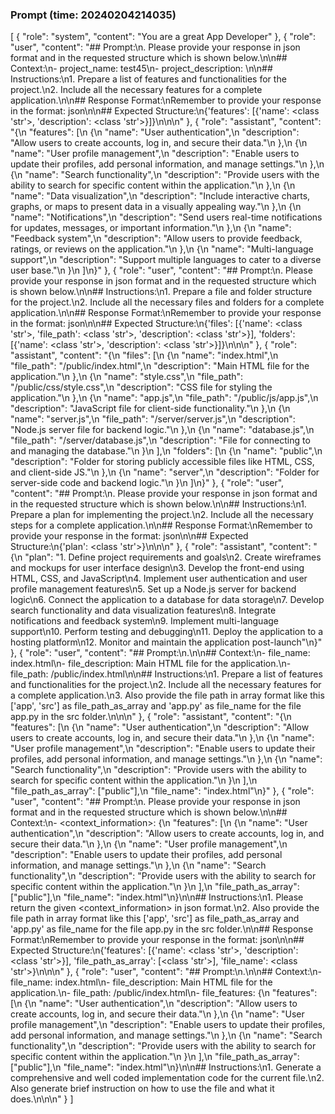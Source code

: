 ### Prompt (time: 20240204214035)

[
    {
        "role": "system",
        "content": "You are a great App Developer"
    },
    {
        "role": "user",
        "content": "## Prompt:\n. Please provide your response in json format and in the requested structure which is shown below.\n\n## Context:\n- project_name: test45\n- project_description: \n\n## Instructions:\n1. Prepare a list of features and functionalities for the project.\n2. Include all the necessary features for a complete application.\n\n## Response Format:\nRemember to provide your response in the format: json\n\n## Expected Structure:\n{'features': [{'name': <class 'str'>, 'description': <class 'str'>}]}\n\n\n"
    },
    {
        "role": "assistant",
        "content": "{\n  \"features\": [\n    {\n      \"name\": \"User authentication\",\n      \"description\": \"Allow users to create accounts, log in, and secure their data.\"\n    },\n    {\n      \"name\": \"User profile management\",\n      \"description\": \"Enable users to update their profiles, add personal information, and manage settings.\"\n    },\n    {\n      \"name\": \"Search functionality\",\n      \"description\": \"Provide users with the ability to search for specific content within the application.\"\n    },\n    {\n      \"name\": \"Data visualization\",\n      \"description\": \"Include interactive charts, graphs, or maps to present data in a visually appealing way.\"\n    },\n    {\n      \"name\": \"Notifications\",\n      \"description\": \"Send users real-time notifications for updates, messages, or important information.\"\n    },\n    {\n      \"name\": \"Feedback system\",\n      \"description\": \"Allow users to provide feedback, ratings, or reviews on the application.\"\n    },\n    {\n      \"name\": \"Multi-language support\",\n      \"description\": \"Support multiple languages to cater to a diverse user base.\"\n    }\n  ]\n}"
    },
    {
        "role": "user",
        "content": "## Prompt:\n. Please provide your response in json format and in the requested structure which is shown below.\n\n## Instructions:\n1. Prepare a file and folder structure for the project.\n2. Include all the necessary files and folders for a complete application.\n\n## Response Format:\nRemember to provide your response in the format: json\n\n## Expected Structure:\n{'files': [{'name': <class 'str'>, 'file_path': <class 'str'>, 'description': <class 'str'>}], 'folders': [{'name': <class 'str'>, 'description': <class 'str'>}]}\n\n\n"
    },
    {
        "role": "assistant",
        "content": "{\n  \"files\": [\n    {\n      \"name\": \"index.html\",\n      \"file_path\": \"/public/index.html\",\n      \"description\": \"Main HTML file for the application.\"\n    },\n    {\n      \"name\": \"style.css\",\n      \"file_path\": \"/public/css/style.css\",\n      \"description\": \"CSS file for styling the application.\"\n    },\n    {\n      \"name\": \"app.js\",\n      \"file_path\": \"/public/js/app.js\",\n      \"description\": \"JavaScript file for client-side functionality.\"\n    },\n    {\n      \"name\": \"server.js\",\n      \"file_path\": \"/server/server.js\",\n      \"description\": \"Node.js server file for backend logic.\"\n    },\n    {\n      \"name\": \"database.js\",\n      \"file_path\": \"/server/database.js\",\n      \"description\": \"File for connecting to and managing the database.\"\n    }\n  ],\n  \"folders\": [\n    {\n      \"name\": \"public\",\n      \"description\": \"Folder for storing publicly accessible files like HTML, CSS, and client-side JS.\"\n    },\n    {\n      \"name\": \"server\",\n      \"description\": \"Folder for server-side code and backend logic.\"\n    }\n  ]\n}"
    },
    {
        "role": "user",
        "content": "## Prompt:\n. Please provide your response in json format and in the requested structure which is shown below.\n\n## Instructions:\n1. Prepare a plan for implementing the project.\n2. Include all the necessary steps for a complete application.\n\n## Response Format:\nRemember to provide your response in the format: json\n\n## Expected Structure:\n{'plan': <class 'str'>}\n\n\n"
    },
    {
        "role": "assistant",
        "content": "{\n  \"plan\": \"1. Define project requirements and goals\\n2. Create wireframes and mockups for user interface design\\n3. Develop the front-end using HTML, CSS, and JavaScript\\n4. Implement user authentication and user profile management features\\n5. Set up a Node.js server for backend logic\\n6. Connect the application to a database for data storage\\n7. Develop search functionality and data visualization features\\n8. Integrate notifications and feedback system\\n9. Implement multi-language support\\n10. Perform testing and debugging\\n11. Deploy the application to a hosting platform\\n12. Monitor and maintain the application post-launch\"\n}"
    },
    {
        "role": "user",
        "content": "## Prompt:\n.\n\n## Context:\n- file_name: index.html\n- file_description: Main HTML file for the application.\n- file_path: /public/index.html\n\n## Instructions:\n1. Prepare a list of features and functionalities for the project.\n2. Include all the necessary features for a complete application.\n3. Also provide the file path in array format like this ['app', 'src'] as file_path_as_array and 'app.py' as file_name for the file app.py in the src folder.\n\n\n"
    },
    {
        "role": "assistant",
        "content": "{\n  \"features\": [\n    {\n      \"name\": \"User authentication\",\n      \"description\": \"Allow users to create accounts, log in, and secure their data.\"\n    },\n    {\n      \"name\": \"User profile management\",\n      \"description\": \"Enable users to update their profiles, add personal information, and manage settings.\"\n    },\n    {\n      \"name\": \"Search functionality\",\n      \"description\": \"Provide users with the ability to search for specific content within the application.\"\n    }\n  ],\n  \"file_path_as_array\": [\"public\"],\n  \"file_name\": \"index.html\"\n}"
    },
    {
        "role": "user",
        "content": "## Prompt:\n. Please provide your response in json format and in the requested structure which is shown below.\n\n## Context:\n- <context_information>: {\n  \"features\": [\n    {\n      \"name\": \"User authentication\",\n      \"description\": \"Allow users to create accounts, log in, and secure their data.\"\n    },\n    {\n      \"name\": \"User profile management\",\n      \"description\": \"Enable users to update their profiles, add personal information, and manage settings.\"\n    },\n    {\n      \"name\": \"Search functionality\",\n      \"description\": \"Provide users with the ability to search for specific content within the application.\"\n    }\n  ],\n  \"file_path_as_array\": [\"public\"],\n  \"file_name\": \"index.html\"\n}\n\n## Instructions:\n1. Please return the given <context_information> in json format.\n2. Also provide the file path in array format like this ['app', 'src'] as file_path_as_array and 'app.py' as file_name for the file app.py in the src folder.\n\n## Response Format:\nRemember to provide your response in the format: json\n\n## Expected Structure:\n{'features': [{'name': <class 'str'>, 'description': <class 'str'>}], 'file_path_as_array': [<class 'str'>], 'file_name': <class 'str'>}\n\n\n"
    },
    {
        "role": "user",
        "content": "## Prompt:\n.\n\n## Context:\n- file_name: index.html\n- file_description: Main HTML file for the application.\n- file_path: /public/index.html\n- file_features: {\n  \"features\": [\n    {\n      \"name\": \"User authentication\",\n      \"description\": \"Allow users to create accounts, log in, and secure their data.\"\n    },\n    {\n      \"name\": \"User profile management\",\n      \"description\": \"Enable users to update their profiles, add personal information, and manage settings.\"\n    },\n    {\n      \"name\": \"Search functionality\",\n      \"description\": \"Provide users with the ability to search for specific content within the application.\"\n    }\n  ],\n  \"file_path_as_array\": [\"public\"],\n  \"file_name\": \"index.html\"\n}\n\n## Instructions:\n1. Generate a comprehensive and well coded implementation code for the current file.\n2. Also generate brief instruction on how to use the file and what it does.\n\n\n"
    }
]